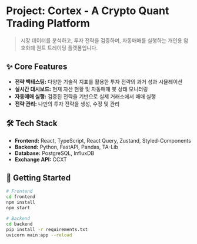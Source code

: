 # Project: Cortex - A Crypto Quant Trading Platform

> 시장 데이터를 분석하고, 투자 전략을 검증하며, 자동매매를 실행하는 개인용 암호화폐 퀀트 트레이딩 플랫폼입니다.

## ✨ Core Features

-   **전략 백테스팅:** 다양한 기술적 지표를 활용한 투자 전략의 과거 성과 시뮬레이션
-   **실시간 대시보드:** 현재 자산 현황 및 자동매매 봇 상태 모니터링
-   **자동매매 실행:** 검증된 전략을 기반으로 실제 거래소에서 매매 실행
-   **전략 관리:** 나만의 투자 전략을 생성, 수정 및 관리

## 🛠️ Tech Stack

-   **Frontend:** React, TypeScript, React Query, Zustand, Styled-Components
-   **Backend:** Python, FastAPI, Pandas, TA-Lib
-   **Database:** PostgreSQL, InfluxDB
-   **Exchange API:** CCXT

## 🚀 Getting Started

```bash
# Frontend
cd frontend
npm install
npm start

# Backend
cd backend
pip install -r requirements.txt
uvicorn main:app --reload

